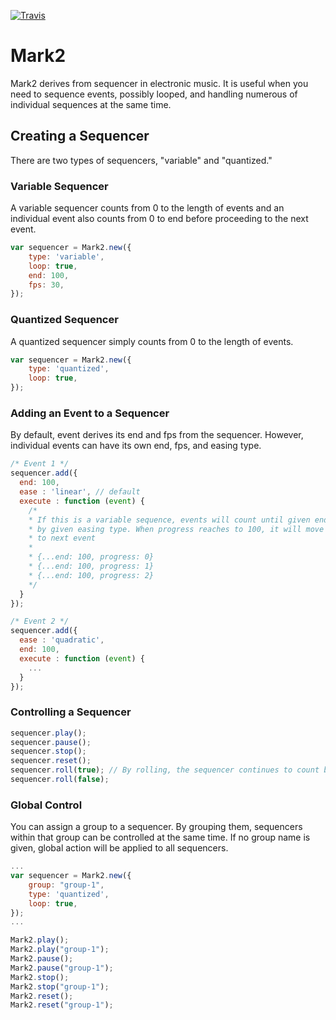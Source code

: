 [![Travis](https://img.shields.io/travis/minnam/mark2.svg?style=flat-square)](https://travis-ci.org/minnam/mark2)
# Mark2

Mark2 derives from sequencer in electronic music. It is useful when you need to sequence events, possibly looped, and handling numerous of individual sequences at the same time.

## Creating a Sequencer

There are two types of sequencers, "variable" and "quantized."

### Variable Sequencer
A variable sequencer counts from 0 to the length of events and an individual event also counts from 0 to end before proceeding to the next event.
```javascript
var sequencer = Mark2.new({
    type: 'variable',
    loop: true,
    end: 100,
    fps: 30,
});
```

### Quantized Sequencer
A quantized sequencer simply counts from 0 to the length of events.
```javascript
var sequencer = Mark2.new({
    type: 'quantized',
    loop: true,
});
```

### Adding an Event to a Sequencer
By default, event derives its end and fps from the sequencer. However, individual events can have its own end, fps, and easing type.

```javascript
/* Event 1 */
sequencer.add({
  end: 100,
  ease : 'linear', // default
  execute : function (event) {
    /*
    * If this is a variable sequence, events will count until given end     
    * by given easing type. When progress reaches to 100, it will move on
    * to next event
    *
    * {...end: 100, progress: 0}
    * {...end: 100, progress: 1}
    * {...end: 100, progress: 2}
    */    
  }
});

/* Event 2 */
sequencer.add({
  ease : 'quadratic',
  end: 100,
  execute : function (event) {
    ...
  }
});
```

### Controlling a Sequencer
```javascript
sequencer.play();
sequencer.pause();
sequencer.stop();
sequencer.reset();
sequencer.roll(true); // By rolling, the sequencer continues to count but does not proceed to the next event.
sequencer.roll(false);
```

### Global Control
You can assign a group to a sequencer. By grouping them, sequencers within that group can be controlled at the same time.
If no group name is given, global action will be applied to all sequencers.

```javascript
...
var sequencer = Mark2.new({
    group: "group-1",
    type: 'quantized',
    loop: true,
});
...

Mark2.play();
Mark2.play("group-1");
Mark2.pause();
Mark2.pause("group-1");
Mark2.stop();
Mark2.stop("group-1");
Mark2.reset();
Mark2.reset("group-1");
```
